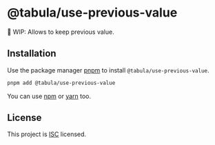 # @tabula/use-previous-value

:construction: WIP: Allows to keep previous value.

## Installation

Use the package manager [pnpm](https://pnpm.io) to install `@tabula/use-previous-value`.

```bash
pnpm add @tabula/use-previous-value
```

You can use [npm](https://npmjs.com) or [yarn](https://yarnpkg.com) too.

## License

This project is [ISC](https://choosealicense.com/licenses/isc/) licensed.
